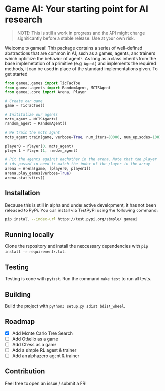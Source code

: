 # Game AI: Your starting point for AI research

> NOTE: This is still a work in progress and the API might change significantly before a stable release. Use at your own risk.

Welcome to gameai! This package contains a series of well-defined abstractions that are common in AI, such as a games, agents, and trainers which optimize the behavior of agents. As long as a class inherits from the base implemetation of a primitive (e.g. `Agent`) and implements the required methods, it can be used in place of the standard implementations given. To get started:

```python
from gameai.games import TicTacToe
from gameai.agents import RandomAgent, MCTSAgent
from gameai.core import Arena, Player

# Create our game
game = TicTacToe()

# Inititalize our agents
mcts_agent = MCTSAgent()
random_agent = RandomAgent()

# We train the mcts agent
mcts_agent.train(game, verbose=True, num_iters=10000, num_episodes=100)

player0 = Player(0, mcts_agent)
player1 = Player(1, random_agent)

# Pit the agents against eachother in the arena. Note that the player
# ids passed in need to match the index of the player in the array
arena = Arena(game, [player0, player1])
arena.play_games(verbose=True)
arena.statistics()
```

## Installation

Because this is still in alpha and under active development, it has not been released to PyPi. You can install via TestPyPi using the following command:

```bash
pip install --index-url https://test.pypi.org/simple/ gameai
```

## Running locally

Clone the repository and install the neccessary dependencies with `pip install -r requirements.txt`.

## Testing

Testing is done with `pytest`. Run the command `make test` to run all tests.

## Building

Build the project with `python3 setup.py sdist bdist_wheel`.

## Roadmap

- [x] Add Monte Carlo Tree Search
- [ ] Add Othello as a game
- [ ] Add Chess as a game
- [ ] Add a simple RL agent & trainer
- [ ] Add an alphazero agent & trainer

## Contribution

Feel free to open an issue / submit a PR!

